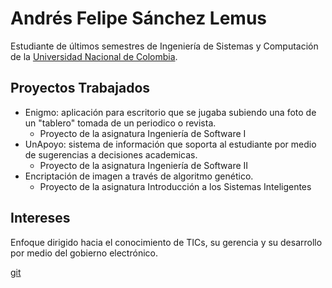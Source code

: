 # Andrés Felipe Sánchez Lemus

Estudiante de últimos semestres de Ingeniería de Sistemas y Computación de la [Universidad Nacional de Colombia](http://unal.edu.co/).

## Proyectos Trabajados
* Enigmo: aplicación para escritorio que se jugaba subiendo una foto de un "tablero" tomada de un periodico o revista. 
  * Proyecto de la asignatura Ingeniería de Software I
* UnApoyo: sistema de información que soporta al estudiante por medio de sugerencias a decisiones academicas.
  * Proyecto de la asignatura Ingeniería de Software II
* Encriptación de imagen a través de algoritmo genético.
  * Proyecto de la asignatura Introducción a los Sistemas Inteligentes

## Intereses
Enfoque dirigido hacia el conocimiento de TICs, su gerencia y su desarrollo por medio del gobierno electrónico.


[git](https://github.com/andfsanchezlem)


